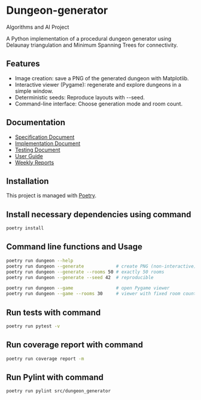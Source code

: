 # Dungeon-generator
Algorithms and AI Project

A Python implementation of a procedural dungeon generator using Delaunay triangulation and Minimum Spanning Trees for connectivity.

## Features
- Image creation: save a PNG of the generated dungeon with Matplotlib.
- Interactive viewer (Pygame): regenerate and explore dungeons in a simple window.
- Deterministic seeds: Reproduce layouts with --seed.
- Command-line interface: Choose generation mode and room count.

## Documentation
- [Specification Document](docs/Specification_document.md)
- [Implementation Document](docs/Implementation_document.md)
- [Testing Document](docs/Testing_document.md)
- [User Guide](docs/User_guide.md)
- [Weekly Reports](docs/weekly_reports/)

## Installation
This project is managed with [Poetry](https://python-poetry.org/).

## Install necessary dependencies using command
```bash
poetry install 
```

## Command line functions and Usage
```bash
poetry run dungeon --help
poetry run dungeon --generate            # create PNG (non-interactive)
poetry run dungeon --generate --rooms 50 # exactly 50 rooms
poetry run dungeon --generate --seed 42  # reproducible

poetry run dungeon --game                # open Pygame viewer
poetry run dungeon --game --rooms 30     # viewer with fixed room count
```

## Run tests with command
```bash
poetry run pytest -v
```

## Run coverage report with command
```bash
poetry run coverage report -m
```

## Run Pylint with command
```bash
poetry run pylint src/dungeon_generator
```